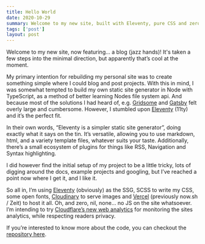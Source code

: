 ```yaml
---
title: Hello World
date: 2020-10-29
summary: Welcome to my new site, built with Eleventy, pure CSS and zero JS. Oh so simple.
tags: ['post']
layout: post
---
```


Welcome to my new site, now featuring... a blog (jazz hands)! It's taken a few steps into the minimal direction, but apparently that’s cool at the moment.

My primary intention for rebuilding my personal site was to create something simple where I could blog and post projects. With this in mind, I was somewhat tempted to build my own static site generator in Node with TypeScript, as a method of better learning Nodes file system api. And because most of the solutions I had heard of, e.g. [Gridsome](https://gridsome.org "Gridsome") and [Gatsby](https://www.gatsbyjs.com "Gatsby") felt overly large and cumbersome. However, I stumbled upon [Eleventy](https://www.11ty.dev "Eleventy (11ty)") (11ty) and it’s the perfect fit.

In their own words, “Eleventy is a simpler static site generator”, doing exactly what it says on the tin. It’s versatile, allowing you to use markdown, html, and a variety template files, whatever suits your taste.  Additionally, there’s a small ecosystem of plugins for things like RSS, Navigation and Syntax highlighting.

I did however find the initial setup of my project to be a little tricky, lots of digging around the docs, example projects and googling, but I’ve reached a point now where I get it, and I like it.

So all in, I’m using [Eleventy](https://www.11ty.dev "Eleventy (11ty)") (obviously) as the SSG, SCSS to write my CSS, some open fonts, [Cloudinary](https://cloudinary.com "Cloudinary") to serve images and [Vercel](https://vercel.com "Vercel") (previously now.sh / Zeit) to host it all. Oh, and zero, nil, none… no JS on the site whatsoever. I’m intending to try [Cloudflare’s new web analytics](https://www.cloudflare.com/en-gb/web-analytics/) for monitoring the sites analytics, while respecting readers privacy.

If you’re interested to know more about the code, you can checkout the [repository here](https://github.com/jam3sn/jamesnewman.dev "jamesnewman.dev repository").